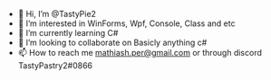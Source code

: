 - 👋 Hi, I’m @TastyPie2
- 👀 I’m interested in WinForms, Wpf, Console, Class and etc
- 🌱 I’m currently learning C#
- 💞️ I’m looking to collaborate on Basicly anything c#
- 📫 How to reach me mathiash.per@gmail.com or through discord TastyPastry2#0866

<!---
TastyPie2/TastyPie2 is a ✨ special ✨ repository because its `README.md` (this file) appears on your GitHub profile.
You can click the Preview link to take a look at your changes.
--->
